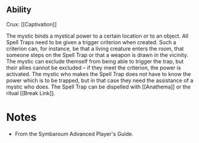 ## Ability
Crux: [[Captivation]]

The mystic binds a mystical power to a certain location or to an object. All Spell Traps need to be given a trigger criterion when created. Such a criterion can, for instance, be that a living creature enters the room, that someone steps on the Spell Trap or that a weapon is drawn in the vicinity. The mystic can exclude themself from being able to trigger the trap, but their allies cannot be excluded – if they meet the criterion, the power is activated. The mystic who makes the Spell Trap does not have to know the power which is to be trapped, but in that case they need the assistance of a mystic who does. The Spell Trap can be dispelled with [[Anathema]] or the ritual [[Break Link]].
# Notes
* From the Symbaroum Advanced Player's Guide.